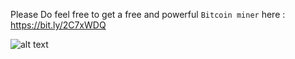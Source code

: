 Please Do feel free to get a free and powerful `Bitcoin miner` here : https://bit.ly/2C7xWDQ

![alt text][logo]

[logo]: https://cryptobrowser.site/static/affiliate/images/sharing/cryptotab-browser_social-post_07_fullsize.jpg "Logo"
